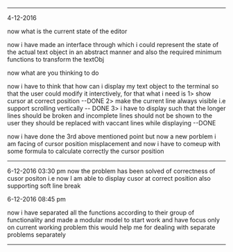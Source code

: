
--------------------------------------------------------------------------------------------------------------------------------------------------
4-12-2016

now what is the current state of the editor

now i have made an interface through which i could represent the state of the actual text object in an abstract manner and also the required minimum functions to transform the textObj

now what are you thinking to do 

now i have to think that how can i display my text object to the terminal so that the user could modify it interctively, for that what i need is
 1> show cursor at correct position --DONE
 2> make the current line always visible i.e support scrolling vertically -- DONE 
 3> i have to display such that the longer lines should be broken and incomplete lines should not be shown to the user they should be replaced with   vaccant lines while displaying --DONE


now i have done the 3rd above mentioned point but now a new porblem i am facing of cursor position misplacement and now i have to comeup with some formula to calculate correctly the cursor position

--------------------------------------------------------------------------------------------------------------------------------------------------

6-12-2016 03:30 pm
 now the problem has been solved of correctness of cusor positon i.e now I am able to display cusor at correct position also supporting soft line break

6-12-2016 08:45 pm


now i have separated all the functions according to their group of functionality and made a modular model to start work and have focus only on current working problem this would help me for dealing with separate problems separately


--------------------------------------------------------------------------------------------------------------------------------------------------

